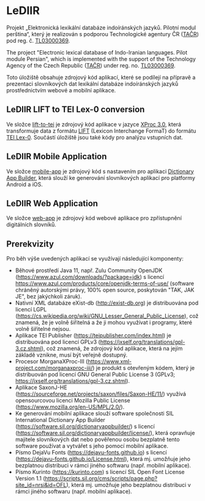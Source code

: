 # LeDIIR

Projekt „Elektronická lexikální databáze indoíránských jazyků. Pilotní modul perština“, který je realizován s podporou Technologické agentury ČR ([TAČR](https://www.tacr.cz)) pod reg. č. [TL03000369](https://www.isvavai.cz/cep?ss=detail&n=0&h=TL03000369).

The project "Electronic lexical database of Indo-Iranian languages. Pilot module Persian", which is implemented with the support of the Technology Agency of the Czech Republic ([TAČR](https://www.tacr.cz)) under reg. no. [TL03000369](https://www.isvavai.cz/cep?ss=detail&n=0&h=TL03000369).

Toto úložiště obsahuje zdrojový kód aplikací, které se podílejí na přípravě a prezentaci slovníkových dat lexikální databáze indoíránských jazyků prostřednictvím webové a mobilní aplikace.

## LeDIIR LIFT to TEI Lex-0 conversion

Ve složce [lift-to-tei](/lift-to-tei/) je zdrojový kód aplikace v jazyce [XProc 3.0](https://xproc.org/specifications.html), která transformuje data z formátu [LIFT](https://github.com/sillsdev/lift-standard) (Lexicon Interchange FormaT) do formátu [TEI Lex-0](https://bit.ly/tei-lex-0). Součástí úložiště jsou také kódy pro analýzu vstupních dat.

## LeDIIR Mobile Application

Ve složce [mobile-app](/mobile-app/) je zdrojový kód s nastavením pro aplikaci [Dictionary App Builder](https://software.sil.org/dictionaryappbuilder/), která slouží ke generování slovníkových aplikací pro platformy Android a iOS.

## LeDIIR Web Application

Ve složce [web-app](/web-app/) je zdrojový kód webové aplikace pro zpřístupnění digitálních slovníků.

## Prerekvizity

Pro běh výše uvedených aplikací se využívají následující komponenty:

- Běhové prostředí Java 11, např.  Zulu Community OpenJDK (<https://www.azul.com/downloads/?package=jdk>) s licencí <https://www.azul.com/products/core/openjdk-terms-of-use/> (software chráněný autorskými právy, 100% open source, poskytován "TAK, JAK JE", bez jakýchkoli záruk).
- Nativní XML databáze eXist-db (<http://exist-db.org>) je distribuována pod licencí LGPL (<https://cs.wikipedia.org/wiki/GNU_Lesser_General_Public_License>), což znamená, že je volně šiřitelná a že ji mohou využívat i programy, které volně šiřitelné nejsou.
- Aplikace TEI Publisher (<https://teipublisher.com/index.html>) je distribuována pod licencí GPLv3 (<https://jxself.org/translations/gpl-3.cz.shtml>), což znamená, že zdrojový kód aplikace, která na jejím základě vznikne, musí být veřejně dostupný.
- Procesor MorganaXProc-III (<https://www.xml-project.com/morganaxproc-iii/>) je produkt s otevřeným kódem, který je distribuován pod licencí  GNU General Public License 3 (GPLv3; <https://jxself.org/translations/gpl-3.cz.shtml>).
- Aplikace SaxonJ-HE (<https://sourceforge.net/projects/saxon/files/Saxon-HE/11/>) využívá opensourcovou licenci Mozilla Public License (<https://www.mozilla.org/en-US/MPL/2.0/>).
- Ke generování mobilní aplikace slouží software společnosti SIL International Dictionary App Builder (<https://software.sil.org/dictionaryappbuilder/>) s licencí (<https://software.sil.org/dictionaryappbuilder/license/>), která opravňuje majitele slovníkových dat nebo pověřenou osobu bezplatně tento software používat a vytvářet s jeho pomocí mobilní aplikace.
- Písmo DejaVu Fonts (<https://dejavu-fonts.github.io>) s licencí (<https://dejavu-fonts.github.io/License.html>), která mj. umožňuje jeho bezplatnou distribuci v rámci jiného softwaru (např. mobilní aplikace).
- Písmo Kurinto (<https://kurinto.com>) s licencí SIL Open Font License Version 1.1 (<https://scripts.sil.org/cms/scripts/page.php?site_id=nrsi&id=OFL>), která mj. umožňuje jeho bezplatnou distribuci v rámci jiného softwaru (např. mobilní aplikace).
